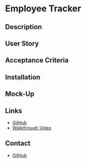 # Employee Tracker

## Description

## User Story

## Acceptance Criteria

## Installation

## Mock-Up

## Links
- [GitHub](https://github.com/KVPang/employee-tracker)
- [Walkthrough Video]()

## Contact
- [GitHub](https://github.com/KVPang)
